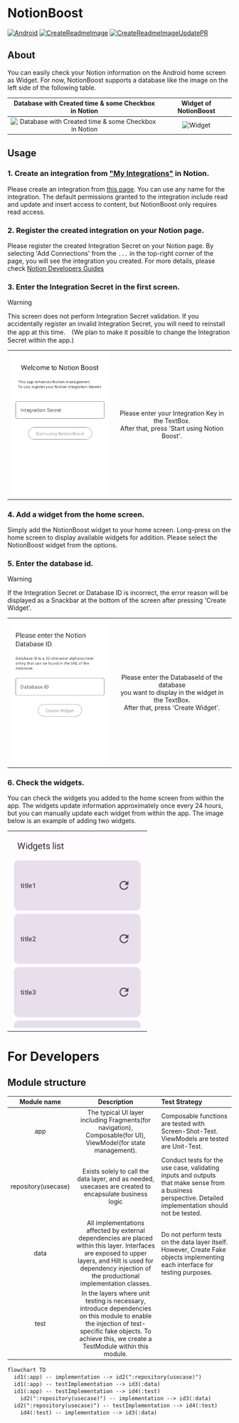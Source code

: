 # NotionBoost

[![Android](https://github.com/goutarouh/NotionBoost/actions/workflows/Android.yml/badge.svg)](https://github.com/goutarouh/NotionBoost/actions/workflows/Android.yml)
[![CreateReadmeImage](https://github.com/goutarouh/NotionBoost/actions/workflows/RecordReadmeImages.yml/badge.svg?branch=main)](https://github.com/goutarouh/NotionBoost/actions/workflows/RecordReadmeImages.yml)
[![CreateReadmeImageUpdatePR](https://github.com/goutarouh/NotionBoost/actions/workflows/CreateReadmeImageUpdatePR.yml/badge.svg)](https://github.com/goutarouh/NotionBoost/actions/workflows/CreateReadmeImageUpdatePR.yml)

## About

You can easily check your Notion information on the Android home screen as Widget.
For now, NotionBoost supports a database like the image on the left side of the following table.

| Database with Created time & some Checkbox in Notion | Widget of NotionBoost |
|:-:|:-:|
| <img width="500" alt="Database with Created time & some Checkbox in Notion" src="https://github.com/goutarouh/NotionBoost/assets/42675317/ed01435e-5d59-40b6-94e8-b031d6244a94"> | <img width="300" alt="Widget" src="https://github.com/goutarouh/NotionBoost/assets/42675317/d1b8bf84-d099-474b-b853-d51fab13abed" > |


## Usage

### 1. Create an integration from ["My Integrations"](https://www.notion.so/my-integrations/) in Notion.

Please create an integration from [this page](https://www.notion.so/my-integrations/).
You can use any name for the integration. The default permissions granted to the integration include read and update and insert access to content, but NotionBoost only requires read access.

### 2. Register the created integration on your Notion page.

Please register the created Integration Secret on your Notion page. By selecting 'Add Connections' from the `...` in the top-right corner of the page, you will see the integration you created. 
For more details, please check [Notion Developers Guides](https://developers.notion.com/docs/create-a-notion-integration#give-your-integration-page-permissions)

### 3. Enter the Integration Secret in the first screen.

> [!WARNING]
> This screen does not perform Integration Secret validation. If you accidentally register an invalid Integration Secret, you will need to reinstall the app at this time.　(We plan to make it possible to change the Integration Secret within the app.)

|||
|:-:|:-:|
|<img src="./images/readme/WelcomeScreen.png" alt="WelcomeScreen" width=300 >| Please enter your Integration Key in the TextBox.<br>After that, press 'Start using Notion Boost'. |


### 4. Add a widget from the home screen.

Simply add the NotionBoost widget to your home screen.
Long-press on the home screen to display available widgets for addition. Please select the NotionBoost widget from the options.

### 5. Enter the database id.

> [!WARNING]
> If the Integration Secret or Database ID is incorrect, the error reason will be displayed as a Snackbar at the bottom of the screen after pressing 'Create Widget'.

|||
|:-:|:-:|
|<img src="./images/readme/MonthlyWidgetConfigurationScreen.png" alt="MonthlyWidgetConfigurationScreen" width=300 >| Please enter the DatabaseId of the database <br>you want to display in the widget in the TextBox.<br>After that, press 'Create Widget'. |

### 6. Check the widgets.

You can check the widgets you added to the home screen from within the app. The widgets update information approximately once every 24 hours, but you can manually update each widget from within the app.
The image below is an example of adding two widgets.

||
|:-:|
|<img src="./images/readme/MonthlyWidgetListScreen.png" alt="MonthlyWidgetListScreen" width=300 >|



# For Developers


## Module structure

| Module name | Description | Test Strategy |
| :-: | :-: | :- |
| app | The typical UI layer including Fragments(for navigation), Composable(for UI), ViewModel(for state management). | Composable functions are tested with Screen-Shot-Test. ViewModels are tested are Unit-Test. |
| repository(usecase) | Exists solely to call the data layer, and as needed, usecases are created to encapsulate business logic | Conduct tests for the use case, validating inputs and outputs that make sense from a business perspective. Detailed implementation should not be tested. |
| data | All implementations affected by external dependencies are placed within this layer. Interfaces are exposed to upper layers, and Hilt is used for dependency injection of the productional implementation classes. | Do not perform tests on the data layer itself. However, Create Fake objects implementing each interface for testing purposes. |
| test | In the layers where unit testing is necessary, introduce dependencies on this module to enable the injection of test-specific fake objects. To achieve this, we create a TestModule within this module. |  |


```mermaid
flowchart TD
  id1(:app) -- implementation --> id2(":repository(usecase)")
  id1(:app) -- testImplementation --> id3(:data)
  id1(:app) -- testImplementation --> id4(:test)
	id2(":repository(usecase)") -- implementation --> id3(:data)
  id2(":repository(usecase)") -- testImplementation --> id4(:test)
	id4(:test) -- implementation --> id3(:data)
```

